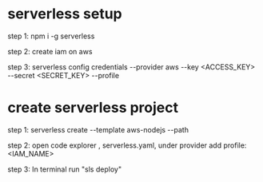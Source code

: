 # serverless setup

step 1: npm i -g serverless

step 2: create iam on aws

step 3: serverless config credentials --provider aws --key <ACCESS_KEY> --secret <SECRET_KEY> --profile <NAME>
  
# create serverless project
  
step 1: serverless create --template aws-nodejs --path <PATHNAME>
  
step 2: open code explorer , serverless.yaml, under provider add profile:<IAM_NAME>
  
step 3: In terminal run "sls deploy"
